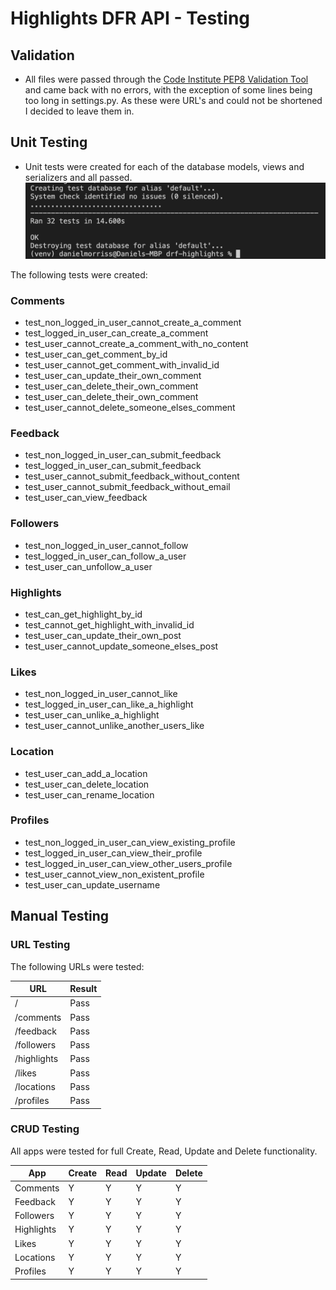 # Highlights DFR API - Testing

## Validation

- All files were passed through the [Code Institute PEP8 Validation Tool](https://pep8ci.herokuapp.com/) and came back with no errors, with the exception of some lines being too long in settings.py. As these were URL's and could not be shortened I decided to leave them in.

## Unit Testing
 
- Unit tests were created for each of the database models, views and serializers and all passed.
![Unit Testing](docs/testing_passed.png)

The following tests were created:

### Comments
- test_non_logged_in_user_cannot_create_a_comment
- test_logged_in_user_can_create_a_comment
- test_user_cannot_create_a_comment_with_no_content
- test_user_can_get_comment_by_id
- test_user_cannot_get_comment_with_invalid_id
- test_user_can_update_their_own_comment
- test_user_can_delete_their_own_comment
- test_user_can_delete_their_own_comment
- test_user_cannot_delete_someone_elses_comment

### Feedback
- test_non_logged_in_user_can_submit_feedback
- test_logged_in_user_can_submit_feedback
- test_user_cannot_submit_feedback_without_content
- test_user_cannot_submit_feedback_without_email
- test_user_can_view_feedback

### Followers
- test_non_logged_in_user_cannot_follow
- test_logged_in_user_can_follow_a_user
- test_user_can_unfollow_a_user

### Highlights
- test_can_get_highlight_by_id
- test_cannot_get_highlight_with_invalid_id
- test_user_can_update_their_own_post
- test_user_cannot_update_someone_elses_post

### Likes
- test_non_logged_in_user_cannot_like
- test_logged_in_user_can_like_a_highlight
- test_user_can_unlike_a_highlight
- test_user_cannot_unlike_another_users_like

### Location
- test_user_can_add_a_location
- test_user_can_delete_location
- test_user_can_rename_location

### Profiles
- test_non_logged_in_user_can_view_existing_profile
- test_logged_in_user_can_view_their_profile
- test_logged_in_user_can_view_other_users_profile
- test_user_cannot_view_non_existent_profile
- test_user_can_update_username

## Manual Testing

### URL Testing

The following URLs were tested:

| URL         | Result |
|-------------|--------|
| /           | Pass   |
| /comments   | Pass   |
| /feedback   | Pass   |
| /followers  | Pass   |
| /highlights | Pass   |
| /likes      | Pass   |
| /locations  | Pass   |
| /profiles   | Pass   |

### CRUD Testing

All apps were tested for full Create, Read, Update and Delete functionality.

| App        | Create | Read | Update | Delete |
|------------|--------|------|--------|--------|
| Comments   | Y      | Y    | Y      | Y      |
| Feedback   | Y      | Y    | Y      | Y      |
| Followers  | Y      | Y    | Y      | Y      |
| Highlights | Y      | Y    | Y      | Y      |
| Likes      | Y      | Y    | Y      | Y      |
| Locations  | Y      | Y    | Y      | Y      |
| Profiles   | Y      | Y    | Y      | Y      |
